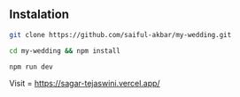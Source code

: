 

## Instalation

```bash
git clone https://github.com/saiful-akbar/my-wedding.git

```

```bash
cd my-wedding && npm install

```

```bash
npm run dev

```
Visit = https://sagar-tejaswini.vercel.app/
